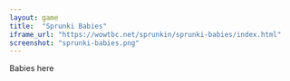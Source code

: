 ```yaml
---
layout: game
title:  "Sprunki Babies"
iframe_url: "https://wowtbc.net/sprunkin/sprunki-babies/index.html"
screenshot: "sprunki-babies.png"
---
```


Babies here
